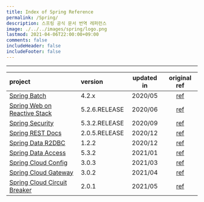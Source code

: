 ```yaml
---
title: Index of Spring Reference
permalink: /Spring/
description: 스프링 공식 문서 번역 레퍼런스
image: ./../../images/spring/logo.png
lastmod: 2021-04-06T22:00:00+09:00
comments: false
includeHeader: false
includeFooter: false
---
```


---

| project | version | updated in | original ref | 
| :------------- | :------------------| :----------------: | :----------------: |
| [Spring Batch](/Spring%20Batch/contents/) | 4.2.x | 2020/05 | [ref](https://docs.spring.io/spring-batch/docs/4.2.x/reference/html/index-single.html) |
|[Spring Web on Reactive Stack](/Reactive%20Spring/contents/) | 5.2.6.RELEASE| 2020/06 | [ref](https://docs.spring.io/spring-framework/docs/5.2.6.RELEASE/spring-framework-reference/web-reactive.html) |
|[Spring Security](/Spring%20Security/contents/) |5.3.2.RELEASE |2020/09 | [ref](https://docs.spring.io/spring-security/site/docs/5.3.2.RELEASE/reference/html5/) |
| [Spring REST Docs](/Spring%20REST%20Docs/contents/) | 2.0.5.RELEASE | 2020/12 | [ref](https://docs.spring.io/spring-restdocs/docs/2.0.5.RELEASE/reference/html5/) |
| [Spring Data R2DBC](/Spring%20Data%20R2DBC/contents/) | 1.2.2 | 2020/12 | [ref](https://docs.spring.io/spring-data/r2dbc/docs/1.2.2/reference/html/#) |
| [Spring Data Access](/Spring%20Data%20Access/contents/) | 5.3.2 | 2021/01 | [ref](https://docs.spring.io/spring-framework/docs/5.3.2/reference/html/data-access.html) |
| [Spring Cloud Config](/Spring%20Cloud%20Config/contents/) | 3.0.3 | 2021/03 | [ref](https://docs.spring.io/spring-cloud-config/docs/3.0.3/reference/html/) |
| [Spring Cloud Gateway](/Spring%20Cloud%20Gateway/contents/) | 3.0.2 | 2021/04 | [ref](https://docs.spring.io/spring-cloud-gateway/docs/3.0.2/reference/html/) |
| [Spring Cloud Circuit Breaker](/Spring%20Cloud%20Circuit%20Breaker/contents/) | 2.0.1 | 2021/05 | [ref](https://docs.spring.io/spring-cloud-circuitbreaker/docs/2.0.1/reference/html/) |
